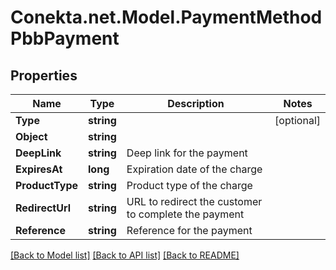 # Conekta.net.Model.PaymentMethodPbbPayment

## Properties

Name | Type | Description | Notes
------------ | ------------- | ------------- | -------------
**Type** | **string** |  | [optional] 
**Object** | **string** |  | 
**DeepLink** | **string** | Deep link for the payment | 
**ExpiresAt** | **long** | Expiration date of the charge | 
**ProductType** | **string** | Product type of the charge | 
**RedirectUrl** | **string** | URL to redirect the customer to complete the payment | 
**Reference** | **string** | Reference for the payment | 

[[Back to Model list]](../README.md#documentation-for-models) [[Back to API list]](../README.md#documentation-for-api-endpoints) [[Back to README]](../README.md)

